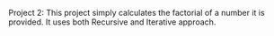 Project 2: This project simply calculates the factorial of a number it is provided. It uses both Recursive and Iterative approach. 
